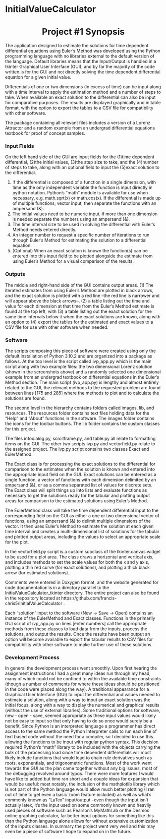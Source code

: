 # InitialValueCalculator

<h1 style="text-align: center">Project #1 Synopsis</h1>
<p>The application designed to estimate the solutions for time dependent differential equations using Euler’s Method was developed using the Python programming language with no libraries external to the default version of the language. Default libraries means that the Input/Output is handled in a tkinter Graphical User Interface (GUI), and by far the majority of the code written is for the GUI and not directly solving the time dependent differential equation for a given initial value.</p>
<p>Differentials of one or two dimensions (in excess of time) can be input along with a time interval to apply the estimation method and a number of steps to take. When available an exact solution to the differential can also be input for comparative purposes. The results are displayed graphically and in table format, with the option to export the tables to a CSV file for compatibility with other software.</p>
<p>The package containing all relevant files includes a version of a Lorenz Attractor and a random example from an undergrad differential equations textbook for proof of concept samples.</p>


<h3>Input Fields</h3>
<p>On the left hand side of the GUI are input fields for the (1)time dependent differential, (2)the initial values, (3)the step size to take, and the (4)number of steps to take, along with an optional field to input the (5)exact solution to the differential.</p>

<!-- image 1 goes here -->

<ol>
  <li>If the differential is composed of a function in a single dimension, with time as the only independent variable the function is input directly in python notation. Python’s “math” module is available for use when necessary, e.g. math.sqrt(x) or math.cos(x). If the differential is made up of multiple functions, vector input, then separate the functions with an ampersand (&).</li>
<li>The initial values need to be numeric input, if more than one dimension is needed separate the numbers using an ampersand (&).</li>
<li>The time interval size to be used in solving the differential with Euler’s Method needs entered directly.</li>
<li>An integer number to request a specific number of iterations to run through Euler’s Method for estimating the solution to a differential equation.</li>
<li>(Optional) When an exact solution is known the function(s) can be entered into this input field to be plotted alongside the estimate from using Euler’s Method for a visual comparison of the results.</li>

</ol>


<h3>Outputs</h3>
<p>The middle and right-hand side of the GUI contains output areas. (1) The iterated estimates from using Euler’s Method are plotted in black arrows, and the exact solution is plotted with a red line –the red line is narrower and will appear above the black arrows–, (2) a table listing out the time and value for each dimension at that time from the Euler’s Method estimate is found at the top left, with (3) a table listing out the exact solution for the same time intervals below it when the exact solutions are known, along with an option to (4) export the tables for the estimated and exact values to a CSV file for use with other software when needed.</p>


<!-- image 2 goes here -->


<h3>Software</h3>
<p>The scripts composing this piece of software were created using only the default installation of Python 3.10.2 and are organized into a package as follows. At the top level is the script called ivp_app.py which is the main script along with two example files: the two dimensional Lorenz solution (shown in the screenshots above) and a randomly selected one dimensional example from an undergrad textbook on differential equations in the Euler’s Method section. The main script (ivp_app.py) is lengthy and almost entirely related to the GUI, the relevant methods to the requested problem are found between lines [175 and 285] where the methods to plot and to calculate the solutions are found. </p>
<p>The second level in the hierarchy contains folders called images, lib, and resources. The resources folder contains text files holding data for the “Help” and “About” functions in the software. The images folder contains the icons for the toolbar buttons. The lib folder contains the custom classes for this project.</p>
<p>	The files infodialog.py, scrollframe.py, and table.py all relate to formatting items on the GUI. The other two scripts ivp.py and vectorfield.py relate to the assigned project. The ivp.py script contains two classes Exact and EulerMethod. </p>
<p>The Exact class is for processing the exact solutions to the differential for comparison to the estimates when the solution is known and entered into the appropriate input field on the GUI. Exact solutions can be entered as a single function, a vector of functions with each dimension delimited by an ampersand (&), or as a comma separated list of values for discrete sets. The Exact class will split things up into lists and evaluate functions as necessary to get the solutions ready for the tabular and plotting output areas for comparison to the estimated solutions using Euler’s Method.</p>
<p>The EulerMethod class will take the time dependent differential input to the corresponding field on the GUI as either a one or two dimensional vector of functions, using an ampersand (&) to delimit multiple dimensions of the vector. It then uses Euler’s Method to estimate the solution at each given time interval and creates a multi-dimensional list of solutions for the tabular and plotted output areas, including the values to select an appropriate scale for the plot.</p>
<p>In the vectorfield.py script is a custom subclass of the tkinter.canvas widget to be used for a plot area. The class draws a horizontal and vertical axis, and includes methods to set the scale values for both the x and y axis, plotting a thin red curve (for exact solutions), and plotting a thick black arrow (for estimated solutions).</p>
<p>Comments were entered in Doxygen format, and the website generated for code documentation is in a directory parallel to the InitialValueCalculator_tkinter directory. The entire project can also be found in the repository located at https://github.com/francis-chris5/InitialValueCalculator .</p>
<p>Each “solution” input to the software (New → Save → Open) contains an instance of the EulerMethod and Exact classes. Functions in the primarily GUI script of ivp_app.py on  lines [enter numbers] call the appropriate methods from these classes to load data from the inputs, process the solutions, and output the results. Once the results have been output an option will become available to export the tabular results to CSV files for compatibility with other software to make further use of these solutions.</p>


<h3>Development Process</h3>
<p>	In general the development process went smoothly. Upon first hearing the assignment instructions I had a great many ideas run through my head, many of which could not be confined to within the available time constraints (though a number of comments for where these ideas should be positioned in the code were placed along the way). A traditional appearance for a Graphical User Interface (GUI) to input the differential and values needed to estimate a solution, along with a way to input an exact solution was the initial focus, along with a way to display the numerical and graphical results (without the use of external libraries). Some traditional options for software, new - open - save,  seemed appropriate as these input values would likely not be easy to input so that only having to do so once would surely be a benefit. Since Python is an interpreted language a programmer has direct access to the same method the Python Interpreter calls to run each line of text based code without the need for a compiler, so I decided to use this allowing the functions to be input with regular python syntax. This decision required Python’s “math” library to be included with the objects carrying the bulk of the processing load since time dependent differentials will most likely include functions that would lead to chain rule derivatives such as roots, exponentials, and trigonometric functions. Most of the work went towards the GUI as the plan came together without any big issues, most of the debugging revolved around typos. There were more features I would have like to added but time ran short and a couple ideas for expansion that would be useful: most notably, the inclusion of the mathplotlib library which is not part of the Python language would allow much better plotting (I ran out of time to get even a basic zoom feature included) as well as what’s commonly known as “LaTex” input/output –even though the input isn’t actually latex, it’s the input used on some commonly known and heavily used pieces of software such as Pearson’s MyMathLab or the Desmos online graphing calculator, far better input options for something like this than the Python language alone allows for without extensive customization of the inputs classes. In summary the project went very well and this may even be a piece of software I hope to expand on in the future.</p>

